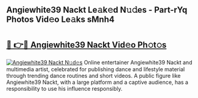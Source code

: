 ## Angiewhite39 Nackt Le𝚊k𝚎d N𝚞𝚍es - Part-rYq Photos Vid𝚎o Le𝚊ks sMnh4

# <h2><a href="http://fb83w5v.evod.top/?m=Angiewhite39+Nackt">🔗 👉🔴 Angiewhite39 Nackt Vid𝚎o Ph𝚘t𝚘s</a></h2>

[![Angiewhite39 Nackt N𝚞d𝚎s](https://i.imgur.com/8V9OHl7.gif)](http://fb83w5v.evod.top/?m=Angiewhite39+Nackt)
Online entertainer Angiewhite39 Nackt and multimedia artist, celebrated for publishing dance and lifestyle material through trending dance routines and short videos. A public figure like Angiewhite39 Nackt, with a large platform and a captive audience, has a responsibility to use his influence responsibly. 
